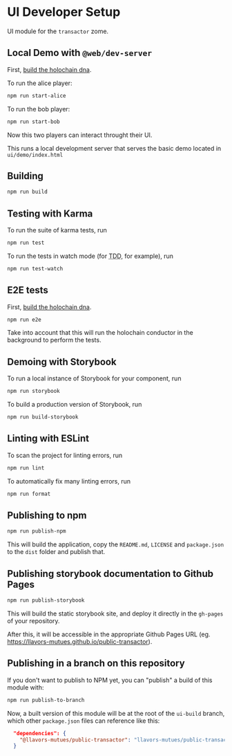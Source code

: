 # UI Developer Setup

UI module for the `transactor` zome.

## Local Demo with `@web/dev-server`

First, [build the holochain dna](/zomes/README.md). 

To run the alice player:

```bash
npm run start-alice
```

To run the bob player:

```bash
npm run start-bob
```

Now this two players can interact throught their UI.

This runs a local development server that serves the basic demo located in `ui/demo/index.html`

## Building

```bash
npm run build
```

## Testing with Karma

To run the suite of karma tests, run

```bash
npm run test
```

To run the tests in watch mode (for <abbr title="test driven development">TDD</abbr>, for example), run

```bash
npm run test-watch
```

## E2E tests

First, [build the holochain dna](/zomes/README.md).

```bash
npm run e2e
```

Take into account that this will run the holochain conductor in the background to perform the tests.

## Demoing with Storybook

To run a local instance of Storybook for your component, run

```bash
npm run storybook
```

To build a production version of Storybook, run

```bash
npm run build-storybook
```

## Linting with ESLint

To scan the project for linting errors, run

```bash
npm run lint
```

To automatically fix many linting errors, run

```bash
npm run format
```

## Publishing to npm

```bash
npm run publish-npm
```

This will build the application, copy the `README.md`, `LICENSE` and `package.json` to the `dist` folder and publish that.

## Publishing storybook documentation to Github Pages

```bash
npm run publish-storybook
```

This will build the static storybook site, and deploy it directly in the `gh-pages` of your repository.

After this, it will be accessible in the appropriate Github Pages URL (eg. https://llavors-mutues.github.io/public-transactor).

## Publishing in a branch on this repository

If you don't want to publish to NPM yet, you can "publish" a build of this module with:

```bash
npm run publish-to-branch
```

Now, a built version of this module will be at the root of the `ui-build` branch, which other `package.json` files can reference like this:

```json
  "dependencies": {
    "@llavors-mutues/public-transactor": "llavors-mutues/public-transactor#ui-build",
  }
```